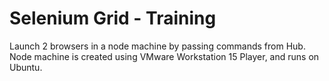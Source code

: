 # Selenium Grid - Training
Launch 2 browsers in a node machine by passing commands from Hub.
Node machine is created using VMware Workstation 15 Player, and runs on Ubuntu.
